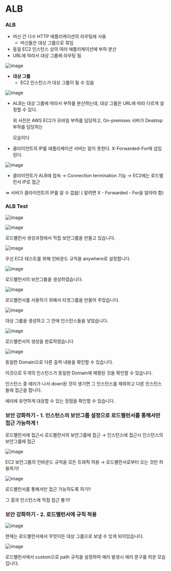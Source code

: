 # ALB

### ALB

- 머신 간 다수 HTTP 애플리케이션의 라우팅에 사용
    - 머신들은 대상 그룹으로 묶임
- 동일 EC2 인스턴스 상의 여러 애플리케이션에 부하 분산
- URL에 따라서 대상 그룹에 라우팅 됨

![image](https://user-images.githubusercontent.com/77326600/232413298-c8d0479a-3a6c-4f6c-9c69-77e099b12f59.png)

- ************************대상 그룹************************
    - EC2 인스턴스가 대상 그룹이 될 수 있음

![image](https://user-images.githubusercontent.com/77326600/232413341-f1348707-8549-4b58-9fdf-ba02cf13a514.png)

- ALB는 대상 그룹에 따라서 부하를 분산하는데, 대상 그룹은 URL에 따라 다르게 설정할 수 있다.
    
    위 사진은 AWS EC2가 모바일 부하를 담당하고, On-premises 서버가 Desktop 부하를 담당하는
    
    모습이다
    
- 클라이언트의 IP를 애플리케이션 서버는 알지 못한다. X-Forwarded-For에 삽입된다.

![image](https://user-images.githubusercontent.com/77326600/232413619-d5ef1374-ad13-4db0-a386-5443cbe2d293.png)

- 클라이언트가 ALB에 접속 → Connection termination 기능 → EC2에는 로드밸런서  IP로 접근

⇒ 서버가 클라이언트의 IP를 알 수 없음! ( 알려면 X - Forwarded - For을 알아야 함)

### ALB Test

![image](https://user-images.githubusercontent.com/77326600/232413752-72f2c517-ad60-4be9-aa38-bf907a7615e5.png)

![image](https://user-images.githubusercontent.com/77326600/232413793-b19d8c12-d2d0-4e68-8ff9-7c8368318a56.png)

로드밸런서 생성과정에서 직접 보안그룹을 만들고 있습니다.

![image](https://user-images.githubusercontent.com/77326600/232413866-c5a612eb-80d3-4086-8002-5435c51ce5da.png)


우선 EC2 테스트를 위해 인바운드 규칙을 anywhere로 설정합니다.

![image](https://user-images.githubusercontent.com/77326600/232413950-ff55c09a-5365-4ef0-b4ce-d63ca34495e2.png)

로드밸런서의 보안그룹을 생성하였습니다.

![image](https://user-images.githubusercontent.com/77326600/232414009-863b92ef-9ebe-4513-82ce-30afef7ff94c.png)

로드밸런서를 사용하기 위해서 타겟그룹을 만들어 주었습니다.

![image](https://user-images.githubusercontent.com/77326600/232414074-4978525c-b37b-4d74-b0df-c60443e9e183.png)

대상 그룹을 생성하고 그 안에 인스턴스들을 넣었습니다.

![image](https://user-images.githubusercontent.com/77326600/232414141-ba3d8a07-6faf-4e55-89bb-c356563821c1.png)

로드밸런서의 생성을 완료하였습니다

![image](https://user-images.githubusercontent.com/77326600/232414187-0104bfcf-9fac-41ae-b5d2-826ac06fac82.png)


동일한 Domain으로 다른 출력 내용을 확인할 수 있습니다.

이것으로 두개의 인스턴스가 동일한 Domain에 매핑된 것을 확인할 수 있습니다.

인스턴스 중 에러가 나서 down된 것이 생기면 그 인스턴스를 제외하고 다른 인스턴스들에 접근을 합니다.

에러에 유연하게 대응할 수 있는 장점을 확인할 수 있습니다.

### 보안 강화하기 - 1. 인스턴스의 보안그룹 설정으로 로드밸런서를 통해서만 접근 가능하게 !

로드밸런서에 접근시 로드밸런서의 보안그룹에 접근 → 인스턴스에 접근시 인스턴스의 보안그룹에 접근

![image](https://user-images.githubusercontent.com/77326600/232414263-09d0733b-3ac4-485b-9ff4-87285f786796.png)

EC2 보안그룹의 인바운드 규칙을 모든 트래픽 허용 → 로드밸런서로부터 오는 것만 허용하기!

![image](https://user-images.githubusercontent.com/77326600/232414329-4086ef59-4b18-45ed-bc68-40e32eaff12e.png)

로드밸런서를 통해서만 접근 가능하도록 하기!!

그 결과 인스턴스에 직접 접근 불가! 

### 보안 강화하기 - 2. 로드밸런서에 규칙 적용

![image](https://user-images.githubusercontent.com/77326600/232414370-dda59816-0db7-41b0-b91a-5bc78001f7f0.png)

현재는 로드밸런서에서 무엇이든 대상 그룹으로 보낼 수 있게 되어있습니다.

![image](https://user-images.githubusercontent.com/77326600/232414391-91e04381-a23c-4e90-90d0-63ef329745c3.png)

로드밸런서에서 custom으로 path 규칙을 설정하여 에러 발생시 에러 문구를 띄운 모습입니다.

